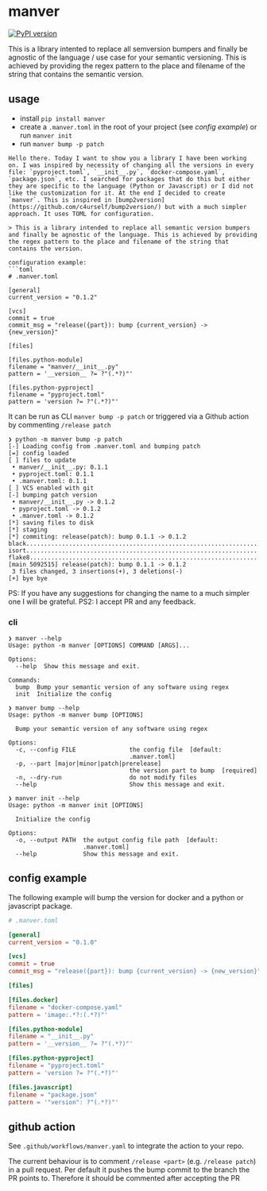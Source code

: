 # manver
[![PyPI version](https://badge.fury.io/py/bump-semver-anywhere.svg)](https://badge.fury.io/py/bump-semver-anywhere)

This is a library intented to replace all semversion bumpers and finally be agnostic of the language / use case for your semantic versioning. This is achieved by providing the regex pattern to the place and filename of the string that contains the semantic version.

## usage

- install `pip install manver`
- create a `.manver.toml` in the root of your project (see _config example_) or run `manver init`
- run `manver bump -p patch`

```console
Hello there. Today I want to show you a library I have been working on. I was inspired by necessity of changing all the versions in every file: `pyproject.toml`, `__init__.py`, `docker-compose.yaml`, `package.json`, etc. I searched for packages that do this but either they are specific to the language (Python or Javascript) or I did not like the customization for it. At the end I decided to create `manver`. This is inspired in [bump2version](https://github.com/c4urself/bump2version/) but with a much simpler approach. It uses TOML for configuration.

> This is a library intended to replace all semantic version bumpers and finally be agnostic of the language. This is achieved by providing the regex pattern to the place and filename of the string that contains the version.

configuration example:
```toml
# .manver.toml

[general]
current_version = "0.1.2"

[vcs]
commit = true
commit_msg = "release({part}): bump {current_version} -> {new_version}"

[files]

[files.python-module]
filename = "manver/__init__.py"
pattern = '__version__ ?= ?"(.*?)"'

[files.python-pyproject]
filename = "pyproject.toml"
pattern = 'version ?= ?"(.*?)"'
```

It can be run as CLI `manver bump -p patch` or triggered via a Github action by commenting `/release patch`

```console
❯ python -m manver bump -p patch
[-] Loading config from .manver.toml and bumping patch
[=] config loaded
[ ] files to update
 • manver/__init__.py: 0.1.1
 • pyproject.toml: 0.1.1
 • .manver.toml: 0.1.1
[ ] VCS enabled with git
[-] bumping patch version
 • manver/__init__.py -> 0.1.2
 • pyproject.toml -> 0.1.2
 • .manver.toml -> 0.1.2
[*] saving files to disk
[*] staging
[*] commiting: release(patch): bump 0.1.1 -> 0.1.2
black....................................................................Passed
isort....................................................................Passed
flake8...................................................................Passed
[main 5092515] release(patch): bump 0.1.1 -> 0.1.2
 3 files changed, 3 insertions(+), 3 deletions(-)
[+] bye bye
```


PS: If you have any suggestions for changing the name to a much simpler one I will be grateful.
PS2: I accept PR and any feedback.


### cli

```console
❯ manver --help
Usage: python -m manver [OPTIONS] COMMAND [ARGS]...

Options:
  --help  Show this message and exit.

Commands:
  bump  Bump your semantic version of any software using regex
  init  Initialize the config
```

```console
❯ manver bump --help
Usage: python -m manver bump [OPTIONS]

  Bump your semantic version of any software using regex

Options:
  -c, --config FILE               the config file  [default:
                                  .manver.toml]
  -p, --part [major|minor|patch|prerelease]
                                  the version part to bump  [required]
  -n, --dry-run                   do not modify files
  --help                          Show this message and exit.
```

```console
❯ manver init --help
Usage: python -m manver init [OPTIONS]

  Initialize the config

Options:
  -o, --output PATH  the output config file path  [default:
                     .manver.toml]
  --help             Show this message and exit.
```

## config example

The following example will bump the version for docker and a python or javascript package.

```toml
# .manver.toml

[general]
current_version = "0.1.0"

[vcs]
commit = true
commit_msg = "release({part}): bump {current_version} -> {new_version}"

[files]

[files.docker]
filename = "docker-compose.yaml"
pattern = 'image:.*?:(.*?)"'

[files.python-module]
filename = "__init__.py"
pattern = '__version__ ?= ?"(.*?)"'

[files.python-pyproject]
filename = "pyproject.toml"
pattern = 'version ?= ?"(.*?)"'

[files.javascript]
filename = "package.json"
pattern = '"version": ?"(.*?)"'
```

## github action

See `.github/workflows/manver.yaml` to integrate the action to your repo.

The current behaviour is to comment `/release <part>` (e.g. `/release patch`) in a pull request. 
Per default it pushes the bump commit to the branch the PR points to. 
Therefore it should be commented after accepting the PR